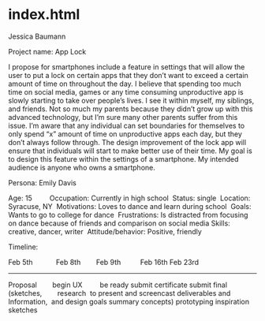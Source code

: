 # index.html
Jessica Baumann 


Project name: App Lock 


I propose for smartphones include a feature in settings that will allow the user to put a lock on certain apps that they don’t want to exceed a certain amount of time on throughout the day. I believe that spending too much time on social media, games or any time consuming unproductive app is slowly starting to take over people’s lives. I see it within myself, my siblings, and friends. Not so much my parents because they didn’t grow up with this advanced technology, but I’m sure many other parents suffer from this issue. I’m aware that any individual can set boundaries for themselves to only spend “x” amount of time on unproductive apps each day, but they don’t always follow through. The design improvement of the lock app will ensure that individuals will start to make better use of their time. My goal is to design this feature within the settings of a smartphone. My intended audience is anyone who owns a smartphone. 


Persona: Emily Davis 

Age: 15        
Occupation: Currently in high school 
Status: single 
Location: Syracuse, NY 
Motivations: Loves to dance and learn during school 
Goals: Wants to go to college for dance 
Frustrations: Is distracted from focusing on dance because of friends and comparison on social media
Skills: creative, dancer, writer 
Attitude/behavior: Positive, friendly 







Timeline: 


Feb 5th             Feb 8th        Feb 9th          Feb 16th                Feb 23rd
__________________________________________________________________
Proposal          begin UX         be ready       submit certificate   submit final 
(sketches,        research         to present      and screencast     deliverables and
Information,     and design      goals                                          summary
concepts)        prototyping      inspiration
                                                                sketches 
